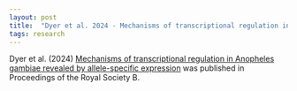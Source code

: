 ```yaml
---
layout: post
title:  "Dyer et al. 2024 - Mechanisms of transcriptional regulation in Anopheles gambiae revealed by allele-specific expression"
tags: research
---
```


Dyer et al. (2024) [Mechanisms of transcriptional regulation in Anopheles gambiae revealed by allele-specific expression](https://doi.org/10.1098/rspb.2024.1142) was published in Proceedings of the Royal Society B.
